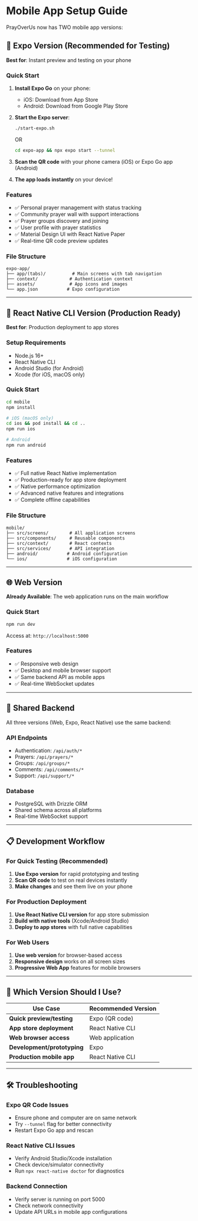 # Mobile App Setup Guide

PrayOverUs now has TWO mobile app versions:

## 🚀 Expo Version (Recommended for Testing)

**Best for**: Instant preview and testing on your phone

### Quick Start
1. **Install Expo Go** on your phone:
   - iOS: Download from App Store
   - Android: Download from Google Play Store

2. **Start the Expo server**:
   ```bash
   ./start-expo.sh
   ```
   OR
   ```bash
   cd expo-app && npx expo start --tunnel
   ```

3. **Scan the QR code** with your phone camera (iOS) or Expo Go app (Android)

4. **The app loads instantly** on your device!

### Features
- ✅ Personal prayer management with status tracking
- ✅ Community prayer wall with support interactions  
- ✅ Prayer groups discovery and joining
- ✅ User profile with prayer statistics
- ✅ Material Design UI with React Native Paper
- ✅ Real-time QR code preview updates

### File Structure
```
expo-app/
├── app/(tabs)/          # Main screens with tab navigation
├── context/            # Authentication context
├── assets/             # App icons and images
└── app.json           # Expo configuration
```

---

## 📱 React Native CLI Version (Production Ready)

**Best for**: Production deployment to app stores

### Setup Requirements
- Node.js 16+
- React Native CLI
- Android Studio (for Android)
- Xcode (for iOS, macOS only)

### Quick Start
```bash
cd mobile
npm install

# iOS (macOS only)
cd ios && pod install && cd ..
npm run ios

# Android
npm run android
```

### Features
- ✅ Full native React Native implementation
- ✅ Production-ready for app store deployment
- ✅ Native performance optimization
- ✅ Advanced native features and integrations
- ✅ Complete offline capabilities

### File Structure
```
mobile/
├── src/screens/        # All application screens
├── src/components/     # Reusable components
├── src/context/        # React contexts
├── src/services/       # API integration
├── android/           # Android configuration
└── ios/               # iOS configuration
```

---

## 🌐 Web Version

**Already Available**: The web application runs on the main workflow

### Quick Start
```bash
npm run dev
```

Access at: `http://localhost:5000`

### Features  
- ✅ Responsive web design
- ✅ Desktop and mobile browser support
- ✅ Same backend API as mobile apps
- ✅ Real-time WebSocket updates

---

## 🔄 Shared Backend

All three versions (Web, Expo, React Native) use the same backend:

### API Endpoints
- Authentication: `/api/auth/*`
- Prayers: `/api/prayers/*`
- Groups: `/api/groups/*`
- Comments: `/api/comments/*`
- Support: `/api/support/*`

### Database
- PostgreSQL with Drizzle ORM
- Shared schema across all platforms
- Real-time WebSocket support

---

## 📋 Development Workflow

### For Quick Testing (Recommended)
1. **Use Expo version** for rapid prototyping and testing
2. **Scan QR code** to test on real devices instantly
3. **Make changes** and see them live on your phone

### For Production Deployment
1. **Use React Native CLI version** for app store submission
2. **Build with native tools** (Xcode/Android Studio)
3. **Deploy to app stores** with full native capabilities

### For Web Users
1. **Use web version** for browser-based access
2. **Responsive design** works on all screen sizes
3. **Progressive Web App** features for mobile browsers

---

## 🤝 Which Version Should I Use?

| Use Case | Recommended Version |
|----------|-------------------|
| **Quick preview/testing** | Expo (QR code) |
| **App store deployment** | React Native CLI |
| **Web browser access** | Web application |
| **Development/prototyping** | Expo |
| **Production mobile app** | React Native CLI |

---

## 🛠️ Troubleshooting

### Expo QR Code Issues
- Ensure phone and computer are on same network
- Try `--tunnel` flag for better connectivity
- Restart Expo Go app and rescan

### React Native CLI Issues  
- Verify Android Studio/Xcode installation
- Check device/simulator connectivity
- Run `npx react-native doctor` for diagnostics

### Backend Connection
- Verify server is running on port 5000
- Check network connectivity
- Update API URLs in mobile app configurations